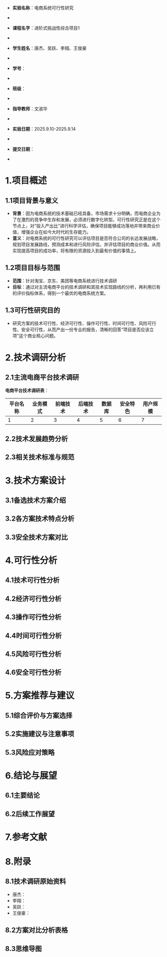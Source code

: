 - **实验名称**：电商系统可行性研究
- 
  
- **课程名字**：进阶式挑战性综合项目1
- 
- **学生姓名**：唐杰、吴跃、李翔、王俊豪
- 
- **学号**：
- 
- **班级**：
- 
- **指导教师**：文淑华
- 
- **实验日期**：2025.9.10-2025.9.14
- 
- **提交日期**：
- 
  
<div style="page-break-after: always;"></div>

# 1.项目概述

## 1.1项目背景与意义

- **背景**：因为电商系统的技术基础已经具备，市场需求十分明确，而电商企业为了在激烈的竞争中生存和发展，必须进行数字化转型。可行性研究正是在这个节点上，对“投入产出比”进行科学评估，确保项目能够成功落地并带来商业价值，增强企业在如今大时代的生存能力。
-  **意义**：对电商系统的可行性研究可以评估项目是否符合公司的长远发展战略，规划项目发展路线，预测成本和进行风险评估，并评估项目的商业价值。从而实现提高项目的成功率，将有限的资源投入到最有价值的事情上。

## 1.2项目目标与范围

- **范围**：针对淘宝、京东、美团等电商系统进行技术调研
- **目标**：通过对主流电商平台的技术调研和其技术实现路线的分析，再利用已有的评价指标体系，得到一个最优的电商系统方案。

## 1.3可行性研究目的

- 研究方案的技术可行性、经济可行性、操作可行性、时间可行性、风险可行性、安全可行性，从而产出一份专业的报告，清晰的回答“项目是否应该立项”这个商业核心问题。
 
# 2.技术调研分析

## 2.1主流电商平台技术调研

**电商平台技术调研表**：

|平台名称|业务模式|前端技术|后端技术|数据库|安全特色|用户规模|
|---|---|---|---|---|---|---|
|1|2|3|4|5|6|7|

## 2.2技术发展趋势分析

## 2.3相关技术标准与规范

# 3.技术方案设计

## 3.1备选技术方案介绍

## 3.2各方案技术特点分析

## 3.3安全技术方案对比

# 4.可行性分析

## 4.1技术可行性分析

## 4.2经济可行性分析

## 4.3操作可行性分析

## 4.4时间可行性分析

## 4.5风险可行性分析

## **4.6安全可行性分析**

# 5.方案推荐与建议

## 5.1综合评价与方案选择

## 5.2实施建议与注意事项

## 5.3风险应对策略

# 6.结论与展望

## 6.1主要结论

## 6.2后续工作展望

<div style="page-break-after: always;"></div>

# 7.参考文献

<div style="page-break-after: always;"></div>

# 8.附录

## 8.1技术调研原始资料
- 唐杰：
- 李翔：
- 吴跃：
- 王俊豪：
## 8.2方案对比分析表格

## 8.3思维导图


<div style="page-break-after: always;"></div>

